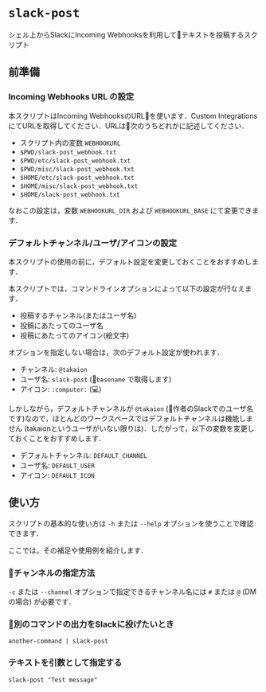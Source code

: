 # `slack-post`
シェル上からSlackにIncoming Webhooksを利用してテキストを投稿するスクリプト

## 前準備
### Incoming Webhooks URL の設定
本スクリプトはIncoming WebhooksのURLを使います．Custom IntegrationsにてURLを取得してください．URLは次のうちどれかに記述してください．

* スクリプト内の変数 `WEBHOOKURL`
* `$PWD/slack-post_webhook.txt`
* `$PWD/etc/slack-post_webhook.txt`
* `$PWD/misc/slack-post_webhook.txt`
* `$HOME/etc/slack-post_webhook.txt`
* `$HOME/misc/slack-post_webhook.txt`
* `$HOME/slack-post_webhook.txt`

なおこの設定は，変数 `WEBHOOKURL_DIR` および `WEBHOOKURL_BASE` にて変更できます．

### デフォルトチャンネル/ユーザ/アイコンの設定
本スクリプトの使用の前に，デフォルト設定を変更しておくことをおすすめします．

本スクリプトでは，コマンドラインオプションによって以下の設定が行なえます．

* 投稿するチャンネル(またはユーザ名)
* 投稿にあたってのユーザ名
* 投稿にあたってのアイコン(絵文字)

オプションを指定しない場合は，次のデフォルト設定が使われます．

* チャンネル: `@takaion`
* ユーザ名: `slack-post` (`basename` で取得します)
* アイコン: `:computer:` (💻)

しかしながら，デフォルトチャンネルが `@takaion` (作者のSlackでのユーザ名です)なので，ほとんどのワークスペースではデフォルトチャンネルは機能しません (takaionというユーザがいない限りは)．したがって，以下の変数を変更しておくことをおすすめします．

* デフォルトチャンネル: `DEFAULT_CHANNEL`
* ユーザ名: `DEFAULT_USER`
* アイコン: `DEFAULT_ICON`

## 使い方
スクリプトの基本的な使い方は `-h` または `--help` オプションを使うことで確認できます．

ここでは，その補足や使用例を紹介します．

### チャンネルの指定方法
`-c` または `--channel` オプションで指定できるチャンネル名には `#` または `@` (DMの場合) が必要です．

### 別のコマンドの出力をSlackに投げたいとき
`another-command | slack-post`

### テキストを引数として指定する
`slack-post "Test message"`
